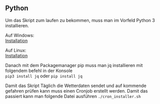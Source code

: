 ## Python
Um das Skript zum laufen zu bekommen, muss man im Vorfeld Python 3 installieren.

Auf Windows:  
[Installation](https://realpython.com/installing-python/#how-to-install-python-on-windows)

Auf Linux:  
[Installation](https://realpython.com/installing-python/#how-to-install-python-on-linux)

Danach mit dem Packagemanager pip muss man jq installieren mit folgendem befehl in der Konsole  
``pip3 install jq`` oder ``pip install jq``

Damit das Skript Täglich die Wetterdaten sendet und auf kommende gefahren prüfen kann muss einen Cronjob erstellt werden. Damit das passiert kann man folgende Datei ausführen
``./cron_installer.sh``

